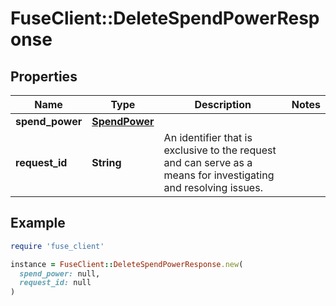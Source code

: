 # FuseClient::DeleteSpendPowerResponse

## Properties

| Name | Type | Description | Notes |
| ---- | ---- | ----------- | ----- |
| **spend_power** | [**SpendPower**](SpendPower.md) |  |  |
| **request_id** | **String** | An identifier that is exclusive to the request and can serve as a means for investigating and resolving issues. |  |

## Example

```ruby
require 'fuse_client'

instance = FuseClient::DeleteSpendPowerResponse.new(
  spend_power: null,
  request_id: null
)
```

